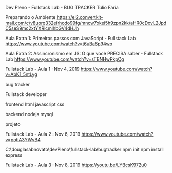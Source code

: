 Dev Pleno - Fullstack Lab - BUG TRACKER
Túlio Faria

Preparando o Ambiente
https://el2.convertkit-mail.com/c/v8uorq332eirhodo99fg/mncw7xkei5h9zpn2kk/aHR0cDovL2JpdC5seS9mc2xtYXRlcmlhbGV4dHJh

Aula Extra 1: Primeiros passos com JavaScript - Fullstack Lab
https://www.youtube.com/watch?v=t6uBa6p94wo

Aula Extra 2: Assincronismo em JS: O que você PRECISA saber - Fullstack Lab
https://www.youtube.com/watch?v=sTBNHwPkpCg

Fullstack Lab - Aula 1 : Nov 4, 2019
https://www.youtube.com/watch?v=AbK1_5ntLyg

bug tracker

Fullstack developer  

frontend
html
javascript
css

backend
nodejs
mysql

projeto 

Fullstack Lab - Aula 2 : Nov 6, 2019
https://www.youtube.com/watch?v=potiA3YWvB4

C:\douglasabnovato\devPleno\fullstack-lab\bugtracker
npm init
npm install express


Fullstack Lab - Aula 3 : Nov 8, 2019
https://youtu.be/LYBcsK972u0
